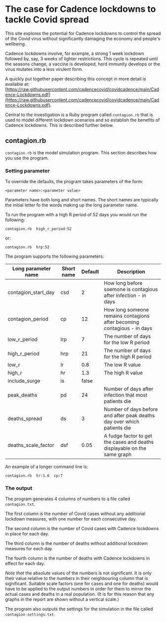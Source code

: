 # The case for Cadence lockdowns to tackle Covid spread

This site explores the potential for Cadence lockdowns to control the spread
of the Covid virus without significantly damaging the economy and people's
wellbeing.

Cadence lockdowns involve, for example, a strong 1 week lockdown followed
by, say, 3 weeks of lighter restrictions.  This cycle is repeated until
the seasons change, a vaccine is developed, herd immunity develops or the
virus mutates into a less virulent form.

A quickly put together paper describing this concept in more detail is
available at: [https://raw.githubusercontent.com/cadencecovid/covidcadence/main/Cadence-Lockdowns.pdf](https://raw.githubusercontent.com/cadencecovid/covidcadence/main/Cadence-Lockdowns.pdf).

Central to the investigation is a Ruby program called `contagion.rb` that is used to model different lockdown scenarios and so establish the benefits of Cadence lockdowns. This is described further below.

## contagion.rb

`contagion.rb` is the model simulation program. This section describes how you use the program.

### Setting parameter

To override the defaults, the program takes parameters of the form:

```
<parameter name>:<parameter value>
```

Parameters have both long and short names.  The short names are typically the initial letter fo the words making up the long parameter name.

To run the program with a high R period of 52 days you would run the following:

```
contagion.rb  high_r_period:52
```

or:

```
contagion.rb  hrp:52
```

The program supports the following parameters:

| Long parameter name | Short name | Default | Description |
|-|-|-|-|
| contagion_start_day | csd | 2 | How long before soemone is contagious after infection - in days |
| contagion_period | cp | 12 | How long someone remains contagions after becoming contagious - in days |
| low_r_period | lrp | 7 | The number of days for the low R period |
| high_r_period | hrp | 21 | The number of days for the high R period |
| low_r | lr | 0.8 | The low R value |
| high_r | hr | 1.3 | The high R value |
| include_surge | is | false |  |
| peak_deaths | pd | 24 | Number of days after infection that most patients die |
| deaths_spread | ds | 3 | Number of days before and after peak deaths day over which patients die |
| deaths_scale_factor | dsf | 0.05 | A fudge factor to get the cases and deaths displayable on the same graph |

An example of a longer command line is:

```
contagion.rb  hr:1.6  cp:7
```

### The output

The program generates 4 columns of numbers to a file called `contagion.txt`.

The first column is the number of Covid cases without any additional lockdown measures, with one number for each consecutive day.

The second column is the number of Covid cases with Cadence lockdowns in place for each day.

The third column is the number of deaths without additional lockdown measures for each day.

The fourth column is the number of deaths with Cadence lockdowns in effect for each day.

*Note that* the absolute values of the numbers is not significant. It is only their value relative to the numbers in their neighbouring column that is significant.  Suitable scale factors (one for cases and one for deaths) would have to be applied to the output numbers in order for them to mirror the actual cases and deaths in a real population.  (It is for this reason that any graphs in the report are shown without a vertical scale.)

The program also outputs the settings for the simulation in the file called `contagion-settings.txt`.
